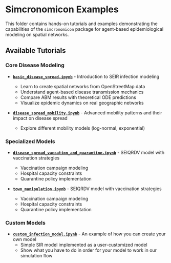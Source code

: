 # Simcronomicon Examples

This folder contains hands-on tutorials and examples demonstrating the capabilities of the `simcronomicon` package for agent-based epidemiological modeling on spatial networks.

## Available Tutorials

### Core Disease Modeling
- **[`basic_disease_spread.ipynb`](basic_disease_spread.ipynb)** - Introduction to SEIR infection modeling
  - Learn to create spatial networks from OpenStreetMap data
  - Understand agent-based disease transmission mechanics
  - Compare ABM results with theoretical ODE predictions
  - Visualize epidemic dynamics on real geographic networks

- **[`disease_spread_mobility.ipynb`](disease_spread_mobility.ipynb)** - Advanced mobility patterns and their impact on disease spread
  - Explore different mobility models (log-normal, exponential)

### Specialized Models
- **[`disease_spread_vaccation_and_quarantine.ipynb`](disease_spread_vaccation_and_quarantine.ipynb)** - SEIQRDV model with vaccination strategies
  - Vaccination campaign modeling
  - Hospital capacity constraints
  - Quarantine policy implementation

- **[`town_manipulation.ipynb`](town_manipulation.ipynb)** - SEIQRDV model with vaccination strategies
  - Vaccination campaign modeling
  - Hospital capacity constraints
  - Quarantine policy implementation

### Custom Models
- **[`custom_infection_model.ipynb`](custom_infection_model.ipynb)** - An example of how you can create your own model
  - Simple SIR model implemented as a user-customized model
  - Show what you have to do in order for your model to work in our simulation flow